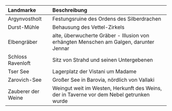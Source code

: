 | Landmarke | Beschreibung |
|:------------|:----------------|
| Argynvostholt | Festungsruine des Ordens des Silberdrachen |
| Durst-Mühle | Behausung des Vettel-Zirkels |
| Elbengräber | alte, überwucherte Gräber - Illusion von erhängten Menschen am Galgen, darunter Jennar |
| Schloss Ravenloft | Sitz von Strahd und seinen Untergebenen |
| Tser See | Lagerplatz der Vistani um Madame |
| Zarovich-See | Großer See in Barovia, nördlich von Vallaki |
| Zauberer der Weine | Weingut weit im Westen, Herkunft des Weins, der in Taverne vor dem Nebel getrunken wurde |
